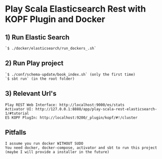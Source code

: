 # Play Scala Elasticsearch Rest with KOPF Plugin and Docker

## 1) Run Elastic Search
    `$ ./docker/elasticsearch/run_dockers_.sh`

## 2) Run Play project
    `$ ./conf/schema-update/book_index.sh` (only the first time)
    `$ sbt run` (in the root folder)

## 3) Relevant Url's
    Play REST Web Interface: http://localhost:9000/es/stats
    Activator UI: http://127.0.0.1:8888/app/play-scala-rest-elasticsearch-1/#tutorial 
    ES KOPF PlugIn: http://localhost:9200/_plugin/kopf/#!/cluster
    
## Pitfalls 
    I assume you run docker WITHOUT SUDO
    You need docker, docker-compose, activator and sbt to run this project (maybe I will provide a installer in the future)

